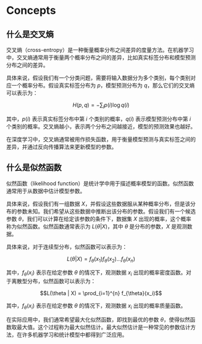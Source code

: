 # Concepts

## 什么是交叉熵

交叉熵（cross-entropy）是一种衡量概率分布之间差异的度量方法。在机器学习中，交叉熵通常用于衡量两个概率分布之间的差异，比如真实标签分布和模型预测分布之间的差异。

具体来说，假设我们有一个分类问题，需要将输入数据分为多个类别，每个类别对应一个概率分布。假设真实标签分布为 $p$，模型预测分布为 $q$，那么它们的交叉熵可以表示为：

$$H(p, q) = -\sum_{i}p(i)\log q(i)$$

其中，$p(i)$ 表示真实标签分布中第 $i$ 个类别的概率，$q(i)$ 表示模型预测分布中第 $i$ 个类别的概率。交叉熵越小，表示两个分布之间越接近，模型的预测效果也越好。

在深度学习中，交叉熵通常被用作损失函数，用于衡量模型预测与真实标签之间的差异，并通过反向传播算法来更新模型的参数。

## 什么是似然函数

似然函数（likelihood function）是统计学中用于描述概率模型的函数。似然函数通常用于从数据中估计模型参数。

具体来说，假设我们有一组数据 $X$，并假设这些数据服从某种概率分布，但是该分布的参数未知。我们希望从这些数据中推断出该分布的参数。假设我们有一个候选参数 $\theta$，我们可以计算在给定该参数的条件下，数据集 $X$ 出现的概率，这个概率称为似然函数。似然函数通常表示为 $L(\theta | X)$，其中 $\theta$ 是分布的参数，$X$ 是观测数据。

具体来说，对于连续型分布，似然函数可以表示为：

$$L(\theta | X) = f_{\theta}(x_1)f_{\theta}(x_2) \dots f_{\theta}(x_n)$$

其中，$f_{\theta}(x_i)$ 表示在给定参数 $\theta$ 的情况下，观测数据 $x_i$ 出现的概率密度函数。对于离散型分布，似然函数可以表示为：

$$L(\theta | X) = \prod_{i=1}^{n} f_{\theta}(x_i)$$

其中，$f_{\theta}(x_i)$ 表示在给定参数 $\theta$ 的情况下，观测数据 $x_i$ 出现的概率质量函数。

在实际应用中，我们通常希望最大化似然函数，即找到最优的参数 $\theta$，使得似然函数取最大值。这个过程称为最大似然估计。最大似然估计是一种常见的参数估计方法，在许多机器学习和统计模型中都得到广泛应用。